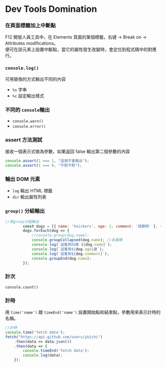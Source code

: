 # Dev Tools Domination
### 在頁面標籤加上中斷點
F12 開發人員工具中，在 Elements 頁面的某個標籤，右键 → Break on → Attributes modifications。  
便可在該元素上設置中斷點，當它的屬性發生改變時，會定位到程式碼中的對應行。
### `console.log()`
可用替換的方式輸出不同的內容
+ `%s` 字串
+ `%c` 設定輸出樣式
### 不同的 `console`輸出
+ `console.warn()`
+ `console.error()`
### assert 方法測試
接收一個表示式做為參數，如果返回 false 輸出第二個參數的內容
```js
console.assert(1 === 1, "這個不會輸出");
console.assert(1 === 0, "不對不對");
```
### 輸出 DOM 元素
+ `log` 輸出 HTML 標籤
+ `dir` 輸出屬性列表
### `group()` 分組輸出
```js
//用group分組輸出
        const dogs = [{ name: 'Snickers', age: 2, comment: '很聰明' }, { name: 'hugo', age: 8, comment: '超笨' }];
        dogs.forEach(dog => {
            //console.group(dog.name);
            console.groupCollapsed(dog.name); //未展開
            console.log(`這隻狗叫做 ${dog.name}`);
            console.log(`這隻狗${dog.age}歲`);
            console.log(`這隻狗${dog.comment}`);
            console.groupEnd(dog.name);
        });
```
### 計次
`console.count()`
### 計時
用 `time('name')` 跟 `timeEnd('name')` 設置開始點和結束點，參數用來表示計時的名稱。
```js
//計時
console.time('fetch data');
fetch("https://api.github.com/users/ykichi")
    .then(data => data.json())
    .then(data => {
        console.timeEnd('fetch data');
        console.log(data);
    });
```